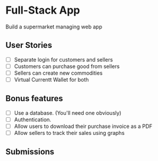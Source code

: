 # Full-Stack App

Build a supermarket managing web app

## User Stories

- [ ] Separate login for customers and sellers
- [ ] Customers can purchase good from sellers
- [ ] Sellers can create new commodities
- [ ] Virtual Currentt Wallet for both

## Bonus features

- [ ] Use a database. (You'll need one obviously)
- [ ] Authentication.
- [ ] Allow users to download their purchase invoice as a PDF
- [ ] Allow sellers to track their sales using graphs

## Submissions